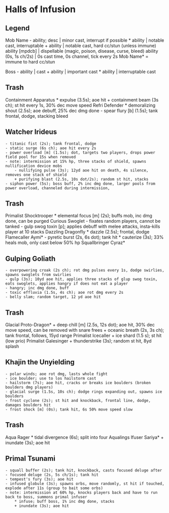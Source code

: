 # Halls of Infusion

## Legend
Mob Name
    - ability; desc   | minor cast, interrupt if possible
    * ability         | notable cast, interruptable
    + ability         | notable cast, hard cc/stun (unless immune)
      ability [mpdcb] | dispellable (magic, poison, disease, curse, bleed)
    ability (0s, 1s ch/2s) | 0s cast time, 0s channel, tick every 2s
Mob Name* = immune to hard cc/stun

Boss
    - ability | cast
    + ability | important cast
    * ability | interruptable cast

## Trash
Containment Apparatus
    * expulse (3.5s); aoe hit
    + containment beam (3s ch); st hit every 1s, 30% dec move speed
Refri Defender
    * demoralizing shout (2.5s); aoe debuff, 25% dec dmg done
    - spear flury [b] (1.5s); tank frontal, dodge, stacking bleed

## Watcher Irideus
    - titanic fist (2s); tank frontal, dodge
    - static surge (6s ch); aoe hit every 2s
    - power overload [m] (1.5s); dot, targets two players, drops power field pool for 15s when removed
    - note: intermission at 15% hp, three stacks of shield, spawns nullification device mobs
        - nullifying pulse (3s); 12yd aoe hit on death, 4s silence, removes one stack of shield
        + purifying blast (2.5s, 10s dot/2s); random st hit, stacks
    - siphon power (5s); boss buff, 2% inc dmg done, larger pools from power overload, channeled during intermission, 

## Trash
Primalist Shocktrooper
    * elemental focus [m] (2s); buffs mob, inc dmg done, can be purged
Curious Swoglet
    - fixates random players, cannot be tanked
    - gulp swog toxin [p]; applies debuff with melee attacks, insta-kills player at 10 stacks
Dazzling Dragonfly
    * dazzle (2.5s); frontal, dodge
Flamecaller Aymi*
    - pyretic burst (2s, 6s dot); tank hit
    * cauterize (3s); 33% heals mob, only cast below 50% hp
Squallbringer Cyraz*

## Gulping Goliath
    - overpowering croak (2s ch); rot dmg pulses every 1s, dodge swirlies, spawns swoglets from swirlies
    - gulp (3s); 10yd aoe hit, applies three stacks of glup swog toxin, eats swoglets, applies hangry if does not eat a player
    - hangry; inc dmg done, buff
    - toxic effluvia (1.5s, 4s ch); aoe rot dmg every 2s
    - belly slam; random target, 12 yd aoe hit

## Trash
Glacial Proto-Dragon*
    + deep chill [m] (2.5s, 12s dot); aoe hit, 30% dec move speed, can be removed with snare frees
    + oceanic breath (2s, 3s ch); tank frontal, follows, 15yd range
Primalist Icecaller
    + ice shard (1.5 s); st hit (low prio)
Primalist Galesinger
    + thunderstrike (3s); random st hit, 8yd splash

## Khajin the Unyielding
    - polar winds; aoe rot dmg, lasts whole fight
    - ice boulder; use to los hailstorm cast
    - hailstorm (7s); aoe hit, cracks or breaks ice boulders (broken boulders dmg players)
    - glacial surge (1.5s, 10s ch); dodge rings expanding out, spawns ice boulders
    - frost cyclone (2s); st hit and knockback, frontal line, dodge, damages boulders hit
    - frost shock [m] (0s); tank hit, 6s 50% move speed slow

## Trash
Aqua Rager
    * tidal divergence (6s); split into four Aqualings
Ifuser Sariya*
    + inundate (3s); aoe hit

## Primal Tsunami
    - squall buffer (2s); tank hit, knockback, casts focused deluge after
    - focused deluge (2s, 5s ch/1s); tank hit
    - tempest's fury (3s); aoe hit
    - infused globule (3s); spawns orbs, move randomly, st hit if touched, explode after 11s (group to bait some orbs)
    - note: intermission at 60% hp, knocks players back and have to run back to boss, summons primal infuser
        * infuse; buff boss, 1% inc dmg done, stacks
        + inundate (3s); aoe hit
